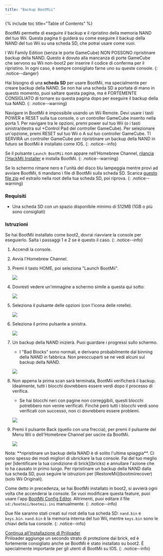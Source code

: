 ```yaml
---
title: "Backup BootMii"
---
```


{% include toc title="Table of Contents" %}

BootMii permette di eseguire il backup e il ripristino della memoria NAND del tuo Wii. Questa pagina ti guiderà su come eseguire il backup della NAND del tuo Wii su una scheda SD, che potrai usare come vuoi.

I Wii Family Edition (senza le porte GameCube) NON POSSONO ripristinare backup della NAND. Questo è dovuto alla mancanza di porte GameCube che servono su Wii non-boot2 per inserire il codice di conferma per il ripristino. In ogni caso, è sempre consigliato farne uno su queste console.
{: .notice--danger}

Hai bisogno di una **scheda SD** per usare BootMii, ma specialmente per creare backup della NAND. Se non hai una scheda SD a portata di mano in questo momento, puoi saltare questa pagina, ma è FORTEMENTE CONSIGLIATO di tornare su questa pagina dopo per eseguire il backup della tua NAND.
{: .notice--warning}

Navigare in BootMii è impossibile usando un Wii Remote. Devi usare i tasti POWER e RESET sulla tua console, o un controller GameCube inserito nella porta 1. Per navigare tra le opzioni, premi power sul tuo Wii (o i tasti sinistra/destra sul +Control Pad del controller GameCube). Per selezionare un'opzione, premi RESET sul tuo Wii o A sul tuo controller GameCube. TI SERVIRÀ un controller GameCube per ripristinare un backup della NAND in futuro se BootMii è installato come IOS.
{: .notice--info}

Se il pulsante `Launch BootMii` non appare nell'Homebrew Channel, [rilancia l'HackMii Installer](hackmii) e installa BootMii.
{: .notice--warning}

Se lo schermo rimane nero e l'unità del disco blu lampeggia mentre provi ad avviare BootMii, ti mandano i file di BootMii sulla scheda SD. Scarica [questo file zip](/assets/files/bootmii_sd_files.zip) ed estrailo nella root della tua scheda SD, poi riprova.
{: .notice--warning}

### Requisiti

* Una scheda SD con un spazio disponibile minimo di 512MB (1GB o più sono consigliati)

### Istruzioni

Se hai BootMii installato come boot2, dovrai riavviare la console per eseguierlo. Salta i passaggi 1 e 2 se è questo il caso.
{: .notice--info}

1. Accendi la console.
1. Avvia l'Homebrew Channel.
1. Premi il tasto HOME, poi seleziona "Launch BootMii".

    ![](/images/bootmii/BootMii_HBC.png)

1. Dovresti vedere un'immagine a schermo simile a questa qui sotto:

    ![](/images/bootmii/BootMii_Main.png)

1. Seleziona il pulsante delle opzioni (con l'icona delle rotelle).

    ![](/images/bootmii/BootMii_Gears.png)

1. Seleziona il primo pulsante a sinistra.

    ![](/images/bootmii/BootMii_Backup.png)

1. Un backup della NAND inizierà. Puoi guardare i progressi sullo schermo.
    + I "Bad Blocks" sono normali, e derivano probabilmente dal binning della NAND in fabbrica. Non preoccuparti se ne vedi alcuni sul backup della NAND.

    ![](/images/bootmii/BootMii_NAND_Backup.png)

1. Non appena la prima scan sarà terminata, BootMii verificherà il backup. Idealmente, tutti i blocchi dovrebbero essere verdi dopo il processo di verifica.
    + Se hai blocchi neri con pagine non correggibili, questi blocchi potrebbero non venire verificati. Finchè però tutti i blocchi verdi sono verificati con successo, non ci dovrebbero essere problemi.

    ![](/images/bootmii/BootMii_NAND_Backup_Verify.png)

1. Premi il pulsante Back (quello con una freccia), per premi il pulsante del Menu Wii o dell'Homebrew Channel per uscire da BootMii.

    ![](/images/bootmii/BootMii_Return.png)

<div id="restore-notice" class="notice" markdown="1">
Nota: **ripristinare un backup della NAND è di solito l'ultima spiaggia**. Ci sono spesso dei modi migliori di ubrickare la tua console.
Fai del tuo meglio per [identificare la tua condizione di brick](bricks) e annullare l'azione che lo ha causato in primo luogo.
Per ripristinare un backup della NAND dalla tua scheda SD, puoi seguire le istruzioni per [RestoreMii](bootmiirecover) (solo Wii Originali).
</div>

Come detto in precedenza, se hai BootMii installato in boot2, si avvierà ogni volta che accenderai la console. Se vuoi modificare questa feature, puoi usare l'app [BootMii Config Editor](https://oscwii.org/library/app/BootMiiConfigurationEditor). Altrimenti, puoi editare il file `sd:/bootmii/bootmii.ini` manualmente.
{: .notice--info}

Due file saranno stati creati sul root della tua scheda SD: `nand.bin` e `keys.bin`. `nand.bin` è la memoria interna del tuo Wii, mentre `keys.bin` sono le chiavi della tua console.
{: .notice--info}

[Continua all'Installazione di Priiloader](priiloader)<br> Priiloader aggiunge un secondo strato di protezione dai brick, ed è fortemente consigliato anche se BootMii è stato installato su boot2. È specialmente importante per gli utenti di BootMii su IOS.
{: .notice--info}
